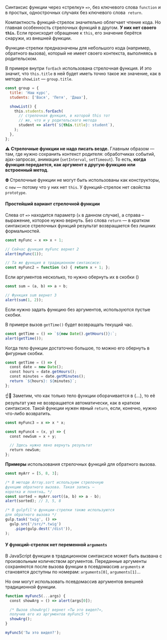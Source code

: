 Синтаксис функции через «стрелку» `=>`, без ключевого слова `function` и в простых, однострочных случаях без ключевого слова  `return`.

Компактность функций-стрелок значительно облегчает чтение кода. Но главная особенность стрелочных функций в другом. **У них нет своего `this`.** Если происходит обращение к `this`, его значение берётся снаружи, из внешней функции.

Функции-стрелки предназначены для небольшого кода (например, обратного вызова), который не имеет своего контекста, выполняясь в родительском.

В примере внутри `forEach` использована стрелочная функция. И это значит, что `this.title` в ней будет иметь точно такое же значение, как в методе `showList` — `group.title`.

```javascript
const group = {
  title: 'Наш курс',
  students: ['Вася', 'Петя', 'Даша'],

  showList() {
    this.students.forEach(
      // стрелочная функция, в которой this тот
      // же, что и у родительского метода
      student => alert(`${this.title}: student`),
    );
  },
};
```

⚠️ **Стрелочные функции не надо писать везде.** Главным образом — там, где нужно сохранить контекст родителя: обработчиках событий, ajax-запросах, анимации (`setInterval`, `setTimeout`). То есть, **когда функция передается, как аргумент в другую функцию или встроенный метод**.

⛔️ Стрелочные функции не могут быть использованы как конструкторы, с `new` — потому что у них нет `this`. У функций-стрелок нет свойства `prototype`.

#### Простейший вариант стрелочной функции

Слева от `=>` находится параметр (`x` в данном случае), а справа – выражение, которое нужно вернуть. Без слова `return` — в кратком синтаксисе стрелочных функций результат возвращается без лишних формальностей.

```javascript
const myFunc = x => x + 1;

// Сейчас функция myFunc вернет 2
alert(myFunc(1));

// Та же функция в традиционном синтаксисе:
const myFunc2 = function (x) { return x + 1; };
```

Если аргументов несколько, то нужно обернуть их в скобки ()

```javascript
const sum = (a, b) => a + b;

// Функция sum вернет 3
alert(sum(1, 2));
```

Если нужно задать функцию без аргументов, используются пустые скобки.

В примере вызов `getTime()` будет возвращать текущий час.

```javascript
const getTime = () => `${new Date().getHours()}:`;
alert(getTime());
```

Когда тело функции достаточно большое, то можно его обернуть в фигурные скобки.

```javascript
const getTime = () => {
  const date = new Date();
  const hours = date.getHours();
  const minutes = date.getMinutes();
  return `${hours}: ${minutes}`;
};
```

☝️🧐 Заметим, что как только тело функции оборачивается в {...}, то её результат уже не возвращается автоматически, как в кратком синтаксисе. Такой функции нужен явный `return`, если, конечно, нужно что-либо возвратить.

```javascript
const myFunc3 = x => x * x;

const myFunc4 = (x, y) => {
  const newSum = x + y;

  // Здесь нужно явно вернуть результат
  return newSum;
};
```

**Примеры** использования стрелочных функций для обратного вызова.

```javascript
const myArr = [5, 8, 3];

/* В методе Array.sort используем стрелочную
функцию обратного вызова. Такая запись –
коротка и понятна… */
const sorted = myArr.sort((a, b) => a - b);
alert(sorted); // 3, 5, 8

/* В gulpfil'e функции-стрелки также используются
для обратного вызова */
gulp.task('twig', () =>
  gulp.src('/src/*.twig')
    .pipe(gulp.dest('/dist')),
);
```

#### У функций-стрелок нет переменной `arguments`

В JavaScript функции в традиционном синтаксисе может быть вызвана с произвольным количеством аргументов. Переданные аргументы сохраняются после вызова функции в псевдомассив `arguments` и становятся доступны по номерам: `arguments[0]`, `arguments[1]`…

Но они могут использовать псевдомассив аргументов внешней традиционной функции.

```javascript
function myFunc5(...args) {
  const showArg = () => alert(args[0]);

  /* Вызов showArg() вернет «Ты это видел?»,
  получив его из аргументов myFunc5 */
  showArg();
}

myFunc5('Ты это видел?');
```
